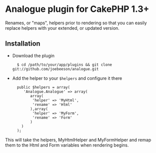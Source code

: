 # Analogue plugin for CakePHP 1.3+

Renames, or "maps", helpers prior to rendering so that you can easily replace helpers with your extended, or updated version.

## Installation

* Download the plugin

        $ cd /path/to/your/app/plugins && git clone git://github.com/joebeeson/analogue.git

* Add the helper to your `$helpers` and configure it there

        public $helpers = array(
           'Analogue.Analogue' => array(
              array(
               'helper' => 'MyHtml',
               'rename' => 'Html'
              ),array(
               'helper' => 'MyForm',
               'rename' => 'Form'
              )
          )
        );

This will take the helpers, MyHtmlHelper and MyFormHelper and remap them to the Html and Form variables when rendering begins.
